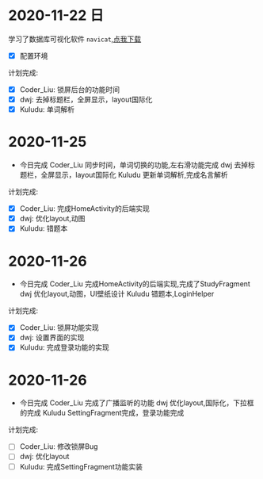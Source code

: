 # 2020-11-22 日
学习了数据库可视化软件 `navicat`,[点我下载](http://www.navicat.com.cn/download/navicat-premium)
- [x] 配置环境

计划完成:
- [x] Coder_Liu: 锁屏后台的功能时间
- [x] dwj: 去掉标题栏，全屏显示，layout国际化
- [x] Kuludu: 单词解析

# 2020-11-25
- 今日完成
Coder_Liu 同步时间，单词切换的功能,左右滑功能完成
dwj 去掉标题栏，全屏显示，layout国际化
Kuludu 更新单词解析,完成名言解析

计划完成:
- [x] Coder_Liu: 完成HomeActivity的后端实现
- [x] dwj: 优化layout,动图
- [x] Kuludu: 错题本

# 2020-11-26
- 今日完成
Coder_Liu 完成HomeActivity的后端实现,完成了StudyFragment
dwj 优化layout,动图，UI壁纸设计
Kuludu 错题本,LoginHelper

计划完成:
- [x] Coder_Liu: 锁屏功能实现
- [x] dwj: 设置界面的实现
- [x] Kuludu: 完成登录功能的实现

# 2020-11-26
- 今日完成
Coder_Liu 完成了广播监听的功能
dwj 优化layout,国际化，下拉框的完成
Kuludu SettingFragment完成，登录功能完成

计划完成:
- [ ] Coder_Liu: 修改锁屏Bug
- [ ] dwj: 优化layout
- [ ] Kuludu: 完成SettingFragment功能实装